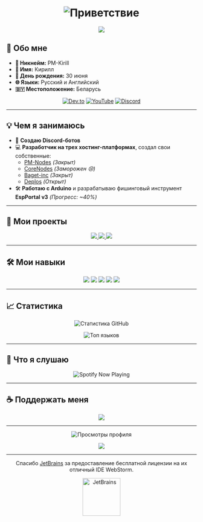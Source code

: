 <!-- Заголовок с анимацией набора текста -->
<h1 align="center">
  <img src="https://readme-typing-svg.herokuapp.com?font=Fira+Code&size=28&duration=4000&pause=500&color=FF8C00&center=true&vCenter=true&width=600&height=60&lines=Добро+пожаловать+в+мой+профиль!+🎉;Я+PM-Kirill,+разработчик+из+Беларуси" alt="Приветствие">
</h1>

<!-- Анимированная разделительная линия -->
<p align="center">
  <img src="https://capsule-render.vercel.app/api?type=waving&color=FF8C00&height=100&section=header"/>
</p>

<!-- Основная информация -->
## 📝 Обо мне

- **👤 Никнейм:** PM-Kirill
- **📛 Имя:** Кирилл
- **🎂 День рождения:** 30 июня
- **🌐 Языки:** Русский и Английский
- **🇧🇾 Местоположение:** Беларусь

<!-- Социальные иконки -->
<p align="center">
  <a href="https://dev.to/pmkirill"><img src="https://img.shields.io/badge/Dev.to-0A0A0A?style=for-the-badge&logo=devdotto&logoColor=white" alt="Dev.to"></a>
  <a href="https://www.youtube.com/c/pm-kirill"><img src="https://img.shields.io/badge/YouTube-FF0000?style=for-the-badge&logo=youtube&logoColor=white" alt="YouTube"></a>
  <a href="https://discordapp.com/users/1081189420780240917/"><img src="https://img.shields.io/badge/Discord-7289DA?style=for-the-badge&logo=discord&logoColor=white" alt="Discord"></a>
</p>

---

## 💡 Чем я занимаюсь

- 🤖 **Создаю Discord-ботов**
- 💻 **Разработчик на трех хостинг-платформах**, создал свои собственные:
  - [PM-Nodes](https://discord.gg/QxKUVvC98Z) *(Закрыт)*
  - [CoreNodes](https://corenodes.host) *(Заморожен 😢)*
  - [Baget-inc](https://baget-inc.online) *(Закрыт)*
  - [Deplos](https://deplos.com) *(Открыт)*
- 🛠 **Работаю с Arduino** и разрабатываю фишинговый инструмент **EspPortal v3** *(Прогресс: ~40%)*

---

## 💼 Мои проекты

<!-- Карточки проектов -->
<p align="center">
  <a href="https://github.com/PM-KIRILL/Project1">
    <img src="https://github-readme-stats.vercel.app/api/pin/?username=PM-KIRILL&repo=Project1&theme=dark&icon_color=FF8C00&title_color=FF8C00&hide_border=true" />
  </a>
  <a href="https://github.com/PM-KIRILL/Project2">
    <img src="https://github-readme-stats.vercel.app/api/pin/?username=PM-KIRILL&repo=Project2&theme=dark&icon_color=FF8C00&title_color=FF8C00&hide_border=true" />
  </a>
  <a href="https://github.com/PM-KIRILL/Project3">
    <img src="https://github-readme-stats.vercel.app/api/pin/?username=PM-KIRILL&repo=Project3&theme=dark&icon_color=FF8C00&title_color=FF8C00&hide_border=true" />
  </a>
</p>

---

## 🛠️ Мои навыки

<!-- Иконки навыков -->
<p align="center">
  <!-- Языки программирования -->
  <img src="https://skillicons.dev/icons?i=js,ts,python,java,cpp,php,rust,kotlin,lua,perl&theme=dark" />
  <!-- Веб-разработка -->
  <img src="https://skillicons.dev/icons?i=html,css,react,vue,nextjs,nuxtjs,tailwind,threejs&theme=dark" />
  <!-- Базы данных -->
  <img src="https://skillicons.dev/icons?i=mysql,postgres,mongodb,redis&theme=dark" />
  <!-- DevOps -->
  <img src="https://skillicons.dev/icons?i=docker,kubernetes,jenkins,githubactions,heroku,nginx&theme=dark" />
  <!-- Инструменты -->
  <img src="https://skillicons.dev/icons?i=git,github,vscode,idea,pycharm,linux,bash&theme=dark" />
</p>

---

## 📈 Статистика

<!-- GitHub статистика -->
<p align="center">
  <img src="https://github-readme-stats.vercel.app/api?username=PM-KIRILL&show_icons=true&theme=dark&icon_color=FF8C00&title_color=FF8C00&hide_border=true" alt="Статистика GitHub">
</p>

<!-- Топ языков -->
<p align="center">
  <img src="https://github-readme-stats.vercel.app/api/top-langs/?username=PM-KIRILL&layout=compact&theme=dark&title_color=FF8C00&hide_border=true" alt="Топ языков">
</p>

---

## 🎵 Что я слушаю

<!-- Spotify -->
<p align="center">
  <img src="https://spotify-github-profile.vercel.app/api/view?uid=31wwplzbvn26xo6msimnxpmzrvou&cover_image=true&theme=default&show_offline=false&background_color=121212&interchange=false&bar_color=FF8C00&bar_color_cover=false" alt="Spotify Now Playing" />
</p>

---

## ☕ Поддержать меня

<p align="center">
  <a href="https://www.buymeacoffee.com/PM-Kirill"><img src="https://img.shields.io/badge/Buy%20Me%20a%20Coffee-FF8C00?style=for-the-badge&logo=buy-me-a-coffee&logoColor=white" /></a>
</p>

---

<!-- Счетчик просмотров -->
<p align="center">
  <img src="https://komarev.com/ghpvc/?username=PM-KIRILL&style=flat-square&color=FF8C00" alt="Просмотры профиля">
</p>

<!-- Нижний баннер -->
<p align="center">
  <img src="https://capsule-render.vercel.app/api?type=waving&color=FF8C00&height=100&section=footer"/>
</p>

---

<!-- Благодарность JetBrains -->
<p align="center">
  Спасибо <a href="https://www.jetbrains.com/?from=inputmask">JetBrains</a> за предоставление бесплатной лицензии на их отличный IDE WebStorm.
</p>
<p align="center">
  <a href="https://www.jetbrains.com/?from=inputmask"><img src="https://resources.jetbrains.com/storage/products/company/brand/logos/jb_beam.png" alt="JetBrains" width="100"></a>
</p>
